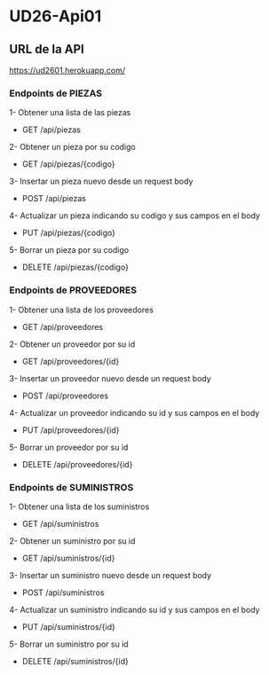 # UD26-Api01

## URL de la API

https://ud2601.herokuapp.com/

### Endpoints de PIEZAS

  1- Obtener una lista de las piezas
  - GET /api/piezas
  
  2- Obtener un pieza por su codigo
  - GET /api/piezas/{codigo}
  
  3- Insertar un pieza nuevo desde un request body
  - POST /api/piezas
  
  4- Actualizar un pieza indicando su codigo y sus campos en el body
  - PUT /api/piezas/{codigo}
  
  5- Borrar un pieza por su codigo 
  - DELETE /api/piezas/{codigo}

### Endpoints de PROVEEDORES

  1- Obtener una lista de los proveedores
  - GET /api/proveedores
  
  2- Obtener un proveedor por su id
  - GET /api/proveedores/{id}
  
  3- Insertar un proveedor nuevo desde un request body
  - POST /api/proveedores
  
  4- Actualizar un proveedor indicando su id y sus campos en el body
  - PUT /api/proveedores/{id}
  
  5- Borrar un proveedor por su id 
  - DELETE /api/proveedores/{id}
  
### Endpoints de SUMINISTROS

  1- Obtener una lista de los suministros
  - GET /api/suministros
  
  2- Obtener un suministro por su id
  - GET /api/suministros/{id}
  
  3- Insertar un suministro nuevo desde un request body
  - POST /api/suministros
  
  4- Actualizar un suministro indicando su id y sus campos en el body
  - PUT /api/suministros/{id}
  
  5- Borrar un suministro por su id 
  - DELETE /api/suministros/{id}
